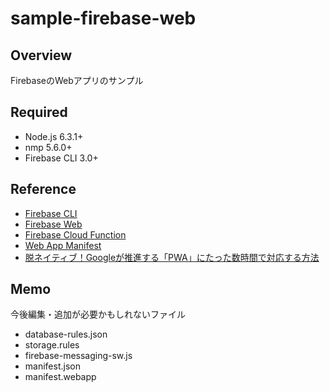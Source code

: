 # sample-firebase-web

## Overview
FirebaseのWebアプリのサンプル

## Required

- Node.js 6.3.1+
- nmp 5.6.0+
- Firebase CLI 3.0+

## Reference

- [Firebase CLI][1]
- [Firebase Web][2]
- [Firebase Cloud Function][3]
- [Web App Manifest][4]
- [脱ネイティブ！Googleが推進する「PWA」にたった数時間で対応する方法][5]

## Memo

今後編集・追加が必要かもしれないファイル

- database-rules.json
- storage.rules
- firebase-messaging-sw.js
- manifest.json
- manifest.webapp


[1]:https://firebase.google.com/docs/cli/?hl=ja
[2]:https://codelabs.developers.google.com/codelabs/firebase-web/index.html?#0
[3]:https://codelabs.developers.google.com/codelabs/firebase-cloud-functions/index.html?#0
[4]:https://developers.google.com/web/fundamentals/web-app-manifest/?hl=ja
[5]:https://www.webprofessional.jp/retrofit-your-website-as-a-progressive-web-app/